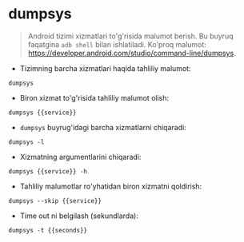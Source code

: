 # dumpsys

> Android tizimi xizmatlari to'g'risida malumot berish.
> Bu buyruq faqatgina `adb shell` bilan ishlatiladi.
> Ko'proq malumot: <https://developer.android.com/studio/command-line/dumpsys>.

- Tizimning barcha xizmatlari haqida tahliliy malumot:

`dumpsys`

- Biron xizmat to'g'risida tahliliy malumot olish:

`dumpsys {{service}}`

- `dumpsys` buyrug'idagi barcha xizmatlarni chiqaradi:

`dumpsys -l`

- Xizmatning argumentlarini chiqaradi:

`dumpsys {{service}} -h`

- Tahliliy malumotlar ro'yhatidan biron xizmatni qoldirish:

`dumpsys --skip {{service}}`

- Time out ni belgilash (sekundlarda):

`dumpsys -t {{seconds}}`
